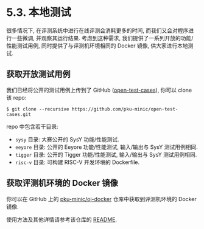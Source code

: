 # 5.3. 本地测试

很多情况下, 在评测系统中进行在线评测会消耗更多的时间, 而我们又会对程序进行一些微调, 并观察其运行结果. 考虑到这种需求, 我们提供了一系列开放的功能/性能测试用例, 同时提供了与评测机环境相同的 Docker 镜像, 供大家进行本地测试.

## 获取开放测试用例

我们已经将公开的测试用例上传到了 GitHub ([open-test-cases](https://github.com/pku-minic/open-test-cases)), 你可以 clone 该 repo:

```
$ git clone --recursive https://github.com/pku-minic/open-test-cases.git
```

repo 中包含若干目录:

* `sysy` 目录: 大赛公开的 SysY 功能/性能测试.
* `eeyore` 目录: 公开的 Eeyore 功能/性能测试, 输入/输出与 SysY 测试用例相同.
* `tigger` 目录: 公开的 Tigger 功能/性能测试, 输入/输出与 SysY 测试用例相同.
* `risc-v` 目录: 可构建 RISC-V 开发环境的 Dockerfile.

## 获取评测机环境的 Docker 镜像

你可以在 GitHub 上的 [pku-minic/oj-docker](https://github.com/pku-minic/oj-docker) 仓库中获取到评测机环境的 Docker 镜像.

使用方法及其他详情请参考该仓库的 [README](https://github.com/pku-minic/oj-docker/blob/master/README.md).

